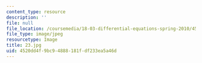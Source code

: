 ```yaml
---
content_type: resource
description: ''
file: null
file_location: /coursemedia/18-03-differential-equations-spring-2010/4520dd4f9bc94888181fdf233ea5a46d_23.jpg
file_type: image/jpeg
resourcetype: Image
title: 23.jpg
uid: 4520dd4f-9bc9-4888-181f-df233ea5a46d
---
```

